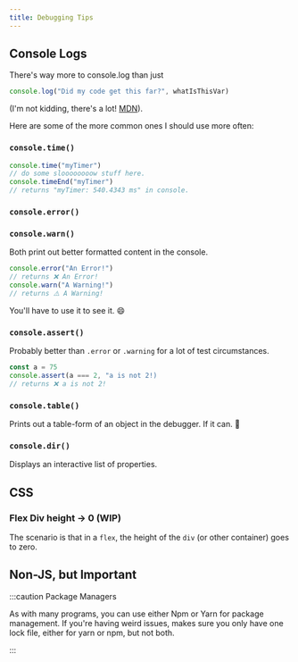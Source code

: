 ```yaml
---
title: Debugging Tips 
---
```

## Console Logs
There's way more to console.log than just
```javascript
console.log("Did my code get this far?", whatIsThisVar)
```
(I'm not kidding, there's a lot! [MDN](https://developer.mozilla.org/en-US/docs/Web/API/console)).

Here are some of the more common ones I should use more often:
### `console.time()`
```javascript
console.time("myTimer")
// do some sloooooooow stuff here.
console.timeEnd("myTimer")
// returns "myTimer: 540.4343 ms" in console.
```
### `console.error()`
### `console.warn()`
Both print out better formatted content in the console.
```javascript
console.error("An Error!")
// returns ❌ An Error!
console.warn("A Warning!")
// returns ⚠️ A Warning!
```
You'll have to use it to see it. 😄
### `console.assert()`
Probably better than `.error` or `.warning` for a lot of test circumstances.
```javascript
const a = 75
console.assert(a === 2, "a is not 2!)
// returns ❌ a is not 2!
```
### `console.table()`
Prints out a table-form of an object in the debugger. If it can. 🤔

### `console.dir()`
Displays an interactive list of properties.

## CSS
### Flex Div height -> 0 (WIP)
The scenario is that in a `flex`, the height of the `div` (or other container) goes to zero.

## Non-JS, but Important
:::caution Package Managers

As with many programs, you can use either Npm or Yarn for package management. If you're having weird issues, makes sure you only have one lock file, either for yarn or npm, but not both.

:::